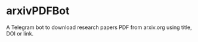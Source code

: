 # arxivPDFBot
A Telegram bot to download research papers PDF from arxiv.org using title, DOI or link.
